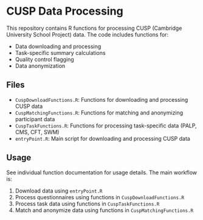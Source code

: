 # CUSP Data Processing

This repository contains R functions for processing CUSP (Cambridge University School Project) data. The code includes functions for:

- Data downloading and processing
- Task-specific summary calculations
- Quality control flagging
- Data anonymization

## Files

- `CuspDownloadFunctions.R`: Functions for downloading and processing CUSP data
- `CuspMatchingFunctions.R`: Functions for matching and anonymizing participant data
- `CuspTaskFunctions.R`: Functions for processing task-specific data (PALP, CMS, CFT, SWM)
- `entryPoint.R`: Main script for downloading and processing CUSP data

## Usage

See individual function documentation for usage details. The main workflow is:

1. Download data using `entryPoint.R`
2. Process questionnaires using functions in `CuspDownloadFunctions.R`
3. Process task data using functions in `CuspTaskFunctions.R`
4. Match and anonymize data using functions in `CuspMatchingFunctions.R` 